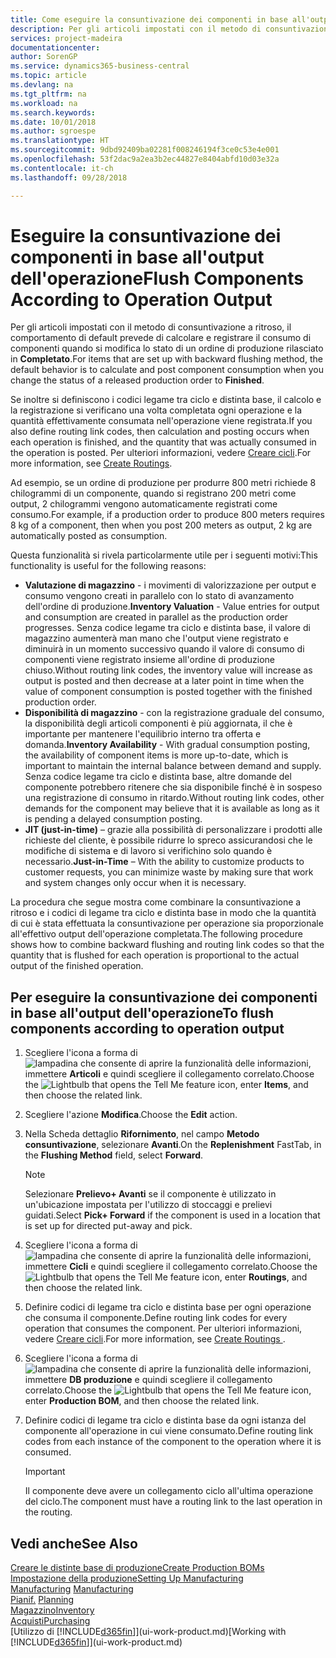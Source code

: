 ```yaml
---
title: Come eseguire la consuntivazione dei componenti in base all'output dell'operazione | Microsoft Docs
description: Per gli articoli impostati con il metodo di consuntivazione a ritroso, il comportamento di default prevede di calcolare e registrare il consumo di componenti quando si modifica lo stato di un ordine di produzione rilasciato in **Completato**. Per ulteriori informazioni, vedere Metodo consuntivazione.
services: project-madeira
documentationcenter: 
author: SorenGP
ms.service: dynamics365-business-central
ms.topic: article
ms.devlang: na
ms.tgt_pltfrm: na
ms.workload: na
ms.search.keywords: 
ms.date: 10/01/2018
ms.author: sgroespe
ms.translationtype: HT
ms.sourcegitcommit: 9dbd92409ba02281f008246194f3ce0c53e4e001
ms.openlocfilehash: 53f2dac9a2ea3b2ec44827e8404abfd10d03e32a
ms.contentlocale: it-ch
ms.lasthandoff: 09/28/2018

---
```

# <a name="flush-components-according-to-operation-output"></a><span data-ttu-id="aae8c-104">Eseguire la consuntivazione dei componenti in base all'output dell'operazione</span><span class="sxs-lookup"><span data-stu-id="aae8c-104">Flush Components According to Operation Output</span></span>
<span data-ttu-id="aae8c-105">Per gli articoli impostati con il metodo di consuntivazione a ritroso, il comportamento di default prevede di calcolare e registrare il consumo di componenti quando si modifica lo stato di un ordine di produzione rilasciato in **Completato**.</span><span class="sxs-lookup"><span data-stu-id="aae8c-105">For items that are set up with backward flushing method, the default behavior is to calculate and post component consumption when you change the status of a released production order to **Finished**.</span></span>  

<span data-ttu-id="aae8c-106">Se inoltre si definiscono i codici legame tra ciclo e distinta base, il calcolo e la registrazione si verificano una volta completata ogni operazione e la quantità effettivamente consumata nell'operazione viene registrata.</span><span class="sxs-lookup"><span data-stu-id="aae8c-106">If you also define routing link codes, then calculation and posting occurs when each operation is finished, and the quantity that was actually consumed in the operation is posted.</span></span> <span data-ttu-id="aae8c-107">Per ulteriori informazioni, vedere [Creare cicli](production-how-to-create-routings.md).</span><span class="sxs-lookup"><span data-stu-id="aae8c-107">For more information, see [Create Routings](production-how-to-create-routings.md).</span></span>  

<span data-ttu-id="aae8c-108">Ad esempio, se un ordine di produzione per produrre 800 metri richiede 8 chilogrammi di un componente, quando si registrano 200 metri come output, 2 chilogrammi vengono automaticamente registrati come consumo.</span><span class="sxs-lookup"><span data-stu-id="aae8c-108">For example, if a production order to produce 800 meters requires 8 kg of a component, then when you post 200 meters as output, 2 kg are automatically posted as consumption.</span></span>  

<span data-ttu-id="aae8c-109">Questa funzionalità si rivela particolarmente utile per i seguenti motivi:</span><span class="sxs-lookup"><span data-stu-id="aae8c-109">This functionality is useful for the following reasons:</span></span>  

-   <span data-ttu-id="aae8c-110">**Valutazione di magazzino** - i movimenti di valorizzazione per output e consumo vengono creati in parallelo con lo stato di avanzamento dell'ordine di produzione.</span><span class="sxs-lookup"><span data-stu-id="aae8c-110">**Inventory Valuation** - Value entries for output and consumption are created in parallel as the production order progresses.</span></span> <span data-ttu-id="aae8c-111">Senza codice legame tra ciclo e distinta base, il valore di magazzino aumenterà man mano che l'output viene registrato e diminuirà in un momento successivo quando il valore di consumo di componenti viene registrato insieme all'ordine di produzione chiuso.</span><span class="sxs-lookup"><span data-stu-id="aae8c-111">Without routing link codes, the inventory value will increase as output is posted and then decrease at a later point in time when the value of component consumption is posted together with the finished production order.</span></span>  
-   <span data-ttu-id="aae8c-112">**Disponibilità di magazzino** - con la registrazione graduale del consumo, la disponibilità degli articoli componenti è più aggiornata, il che è importante per mantenere l'equilibrio interno tra offerta e domanda.</span><span class="sxs-lookup"><span data-stu-id="aae8c-112">**Inventory Availability** - With gradual consumption posting, the availability of component items is more up-to-date, which is important to maintain the internal balance between demand and supply.</span></span> <span data-ttu-id="aae8c-113">Senza codice legame tra ciclo e distinta base, altre domande del componente potrebbero ritenere che sia disponibile finché è in sospeso una registrazione di consumo in ritardo.</span><span class="sxs-lookup"><span data-stu-id="aae8c-113">Without routing link codes, other demands for the component may believe that it is available as long as it is pending a delayed consumption posting.</span></span>  
-   <span data-ttu-id="aae8c-114">**JIT (just-in-time)** – grazie alla possibilità di personalizzare i prodotti alle richieste del cliente, è possibile ridurre lo spreco assicurandosi che le modifiche di sistema e di lavoro si verifichino solo quando è necessario.</span><span class="sxs-lookup"><span data-stu-id="aae8c-114">**Just-in-Time** – With the ability to customize products to customer requests, you can minimize waste by making sure that work and system changes only occur when it is necessary.</span></span>  

<span data-ttu-id="aae8c-115">La procedura che segue mostra come combinare la consuntivazione a ritroso e i codici di legame tra ciclo e distinta base in modo che la quantità di cui è stata effettuata la consuntivazione per operazione sia proporzionale all'effettivo output dell'operazione completata.</span><span class="sxs-lookup"><span data-stu-id="aae8c-115">The following procedure shows how to combine backward flushing and routing link codes so that the quantity that is flushed for each operation is proportional to the actual output of the finished operation.</span></span>  

## <a name="to-flush-components-according-to-operation-output"></a><span data-ttu-id="aae8c-116">Per eseguire la consuntivazione dei componenti in base all'output dell'operazione</span><span class="sxs-lookup"><span data-stu-id="aae8c-116">To flush components according to operation output</span></span>  
1.  <span data-ttu-id="aae8c-117">Scegliere l'icona a forma di ![lampadina che consente di aprire la funzionalità delle informazioni](media/ui-search/search_small.png "Informazioni sull'operazione che si desidera eseguire"), immettere **Articoli** e quindi scegliere il collegamento correlato.</span><span class="sxs-lookup"><span data-stu-id="aae8c-117">Choose the ![Lightbulb that opens the Tell Me feature](media/ui-search/search_small.png "Tell me what you want to do") icon, enter **Items**, and then choose the related link.</span></span>  
2.  <span data-ttu-id="aae8c-118">Scegliere l'azione **Modifica**.</span><span class="sxs-lookup"><span data-stu-id="aae8c-118">Choose the **Edit** action.</span></span>  
3.  <span data-ttu-id="aae8c-119">Nella Scheda dettaglio **Rifornimento**, nel campo **Metodo consuntivazione**, selezionare **Avanti**.</span><span class="sxs-lookup"><span data-stu-id="aae8c-119">On the **Replenishment** FastTab, in the **Flushing Method** field, select **Forward**.</span></span>  

    > [!NOTE]  
    >  <span data-ttu-id="aae8c-120">Selezionare **Prelievo+ Avanti** se il componente è utilizzato in un'ubicazione impostata per l'utilizzo di stoccaggi e prelievi guidati.</span><span class="sxs-lookup"><span data-stu-id="aae8c-120">Select **Pick+ Forward** if the component is used in a location that is set up for directed put-away and pick.</span></span>  

4.  <span data-ttu-id="aae8c-121">Scegliere l'icona a forma di ![lampadina che consente di aprire la funzionalità delle informazioni](media/ui-search/search_small.png "Informazioni sull'operazione che si desidera eseguire"), immettere **Cicli** e quindi scegliere il collegamento correlato.</span><span class="sxs-lookup"><span data-stu-id="aae8c-121">Choose the ![Lightbulb that opens the Tell Me feature](media/ui-search/search_small.png "Tell me what you want to do") icon, enter **Routings**, and then choose the related link.</span></span>  
5.  <span data-ttu-id="aae8c-122">Definire codici di legame tra ciclo e distinta base per ogni operazione che consuma il componente.</span><span class="sxs-lookup"><span data-stu-id="aae8c-122">Define routing link codes for every operation that consumes the component.</span></span> <span data-ttu-id="aae8c-123">Per ulteriori informazioni, vedere [Creare cicli](production-how-to-create-routings.md).</span><span class="sxs-lookup"><span data-stu-id="aae8c-123">For more information, see [Create Routings ](production-how-to-create-routings.md).</span></span>  
6.  <span data-ttu-id="aae8c-124">Scegliere l'icona a forma di ![lampadina che consente di aprire la funzionalità delle informazioni](media/ui-search/search_small.png "Informazioni sull'operazione che si desidera eseguire"), immettere **DB produzione** e quindi scegliere il collegamento correlato.</span><span class="sxs-lookup"><span data-stu-id="aae8c-124">Choose the ![Lightbulb that opens the Tell Me feature](media/ui-search/search_small.png "Tell me what you want to do") icon, enter **Production BOM**, and then choose the related link.</span></span>  
7.  <span data-ttu-id="aae8c-125">Definire codici di legame tra ciclo e distinta base da ogni istanza del componente all'operazione in cui viene consumato.</span><span class="sxs-lookup"><span data-stu-id="aae8c-125">Define routing link codes from each instance of the component to the operation where it is consumed.</span></span>

    > [!IMPORTANT]  
    >  <span data-ttu-id="aae8c-126">Il componente deve avere un collegamento ciclo all'ultima operazione del ciclo.</span><span class="sxs-lookup"><span data-stu-id="aae8c-126">The component must have a routing link to the last operation in the routing.</span></span>  

## <a name="see-also"></a><span data-ttu-id="aae8c-127">Vedi anche</span><span class="sxs-lookup"><span data-stu-id="aae8c-127">See Also</span></span>  
[<span data-ttu-id="aae8c-128">Creare le distinte base di produzione</span><span class="sxs-lookup"><span data-stu-id="aae8c-128">Create Production BOMs</span></span>](production-how-to-create-production-boms.md)  
[<span data-ttu-id="aae8c-129">Impostazione della produzione</span><span class="sxs-lookup"><span data-stu-id="aae8c-129">Setting Up Manufacturing</span></span>](production-configure-production-processes.md)  
<span data-ttu-id="aae8c-130">[Manufacturing](production-manage-manufacturing.md)  </span><span class="sxs-lookup"><span data-stu-id="aae8c-130">[Manufacturing](production-manage-manufacturing.md)  </span></span>  
<span data-ttu-id="aae8c-131">[Pianif.](production-planning.md) </span><span class="sxs-lookup"><span data-stu-id="aae8c-131">[Planning](production-planning.md) </span></span>  
[<span data-ttu-id="aae8c-132">Magazzino</span><span class="sxs-lookup"><span data-stu-id="aae8c-132">Inventory</span></span>](inventory-manage-inventory.md)  
[<span data-ttu-id="aae8c-133">Acquisti</span><span class="sxs-lookup"><span data-stu-id="aae8c-133">Purchasing</span></span>](purchasing-manage-purchasing.md)  
<span data-ttu-id="aae8c-134">[Utilizzo di [!INCLUDE[d365fin](includes/d365fin_md.md)]](ui-work-product.md)</span><span class="sxs-lookup"><span data-stu-id="aae8c-134">[Working with [!INCLUDE[d365fin](includes/d365fin_md.md)]](ui-work-product.md)</span></span>

